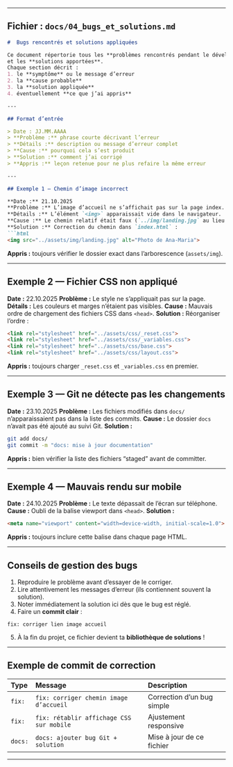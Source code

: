 
---

## Fichier : `docs/04_bugs_et_solutions.md`



````markdown
#  Bugs rencontrés et solutions appliquées

Ce document répertorie tous les **problèmes rencontrés pendant le développement**  
et les **solutions apportées**.  
Chaque section décrit :
1. le **symptôme** ou le message d’erreur  
2. la **cause probable**  
3. la **solution appliquée**  
4. éventuellement **ce que j’ai appris**

---

## Format d’entrée 

> Date : JJ.MM.AAAA  
> **Problème :** phrase courte décrivant l’erreur  
> **Détails :** description ou message d’erreur complet  
> **Cause :** pourquoi cela s’est produit  
> **Solution :** comment j’ai corrigé  
> **Appris :** leçon retenue pour ne plus refaire la même erreur

---

## Exemple 1 — Chemin d’image incorrect

**Date :** 21.10.2025  
**Problème :** L’image d’accueil ne s’affichait pas sur la page index.  
**Détails :** L’élément `<img>` apparaissait vide dans le navigateur.  
**Cause :** Le chemin relatif était faux (`../img/landing.jpg` au lieu de `../assets/img/landing.jpg`).  
**Solution :** Correction du chemin dans `index.html` :  
```html
<img src="../assets/img/landing.jpg" alt="Photo de Ana-Maria">
````

**Appris :** toujours vérifier le dossier exact dans l’arborescence (`assets/img`).

---

## Exemple 2 — Fichier CSS non appliqué

**Date :** 22.10.2025
**Problème :** Le style ne s’appliquait pas sur la page.
**Détails :** Les couleurs et marges n’étaient pas visibles.
**Cause :** Mauvais ordre de chargement des fichiers CSS dans `<head>`.
**Solution :** Réorganiser l’ordre :

```html
<link rel="stylesheet" href="../assets/css/_reset.css">
<link rel="stylesheet" href="../assets/css/_variables.css">
<link rel="stylesheet" href="../assets/css/base.css">
<link rel="stylesheet" href="../assets/css/layout.css">
```

**Appris :** toujours charger `_reset.css` et `_variables.css` en premier.

---

## Exemple 3 — Git ne détecte pas les changements

**Date :** 23.10.2025
**Problème :** Les fichiers modifiés dans `docs/` n’apparaissaient pas dans la liste des commits.
**Cause :** Le dossier `docs` n’avait pas été ajouté au suivi Git.
**Solution :**

```bash
git add docs/
git commit -m "docs: mise à jour documentation"
```

**Appris :** bien vérifier la liste des fichiers “staged” avant de committer.

---

## Exemple 4 — Mauvais rendu sur mobile

**Date :** 24.10.2025
**Problème :** Le texte dépassait de l’écran sur téléphone.
**Cause :** Oubli de la balise viewport dans `<head>`.
**Solution :**

```html
<meta name="viewport" content="width=device-width, initial-scale=1.0">
```

**Appris :** toujours inclure cette balise dans chaque page HTML.

---

## Conseils de gestion des bugs

1.  Reproduire le problème avant d’essayer de le corriger.
2.  Lire attentivement les messages d’erreur (ils contiennent souvent la solution).
3.  Noter immédiatement la solution ici dès que le bug est réglé.
4.  Faire un **commit clair** :

   ```
   fix: corriger lien image accueil
   ```
5.  À la fin du projet, ce fichier devient ta **bibliothèque de solutions** !

---

## Exemple de commit de correction

| Type    | Message                                  | Description                |
| :------ | :--------------------------------------- | :------------------------- |
| `fix:`  | `fix: corriger chemin image d’accueil`   | Correction d’un bug simple |
| `fix:`  | `fix: rétablir affichage CSS sur mobile` | Ajustement responsive      |
| `docs:` | `docs: ajouter bug Git + solution`       | Mise à jour de ce fichier  |

---
